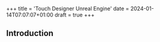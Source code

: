 +++
title = 'Touch Designer Unreal Engine'
date = 2024-01-14T07:07:07+01:00
draft = true
+++
## Introduction

